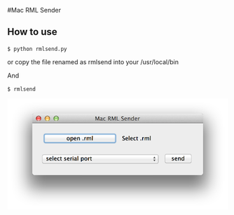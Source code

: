 #Mac RML Sender

## How to use
```
$ python rmlsend.py
```
or copy the file renamed as rmlsend into your /usr/local/bin

And
```
$ rmlsend
```
![screenshot](screenshot.png)
